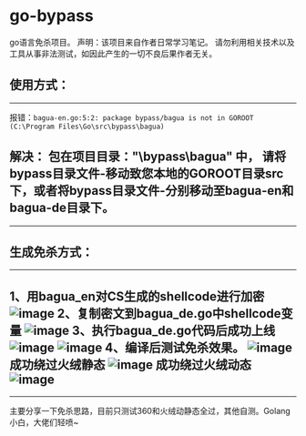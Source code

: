 # go-bypass
go语言免杀项目。
声明：该项目来自作者日常学习笔记。 请勿利用相关技术以及工具从事非法测试，如因此产生的一切不良后果作者无关。
## 使用方式：
---
报错：`bagua-en.go:5:2: package bypass/bagua is not in GOROOT (C:\Program Files\Go\src\bypass\bagua)`

解决：
包在项目目录："\bypass\bagua" 中，
请将bypass目录文件-移动致您本地的GOROOT目录src下，或者将bypass目录文件-分别移动至bagua-en和bagua-de目录下。
---
---
## 生成免杀方式：
---
1、用bagua_en对CS生成的shellcode进行加密
![image](https://user-images.githubusercontent.com/94209165/196105104-b3c7f3d2-d341-43bd-93fb-bb9d25741f2b.png)
2、复制密文到bagua_de.go中shellcode变量
![image](https://user-images.githubusercontent.com/94209165/196104848-309c2271-db3b-489d-8731-e3b1849590b2.png)
3、执行bagua_de.go代码后成功上线
![image](https://user-images.githubusercontent.com/94209165/196105167-a423c576-97ea-40a8-a9fa-b13e943d7da3.png)
![image](https://user-images.githubusercontent.com/94209165/196105220-05868c4d-e88e-47cf-b06a-fb4e44c1f5fa.png)
4、编译后测试免杀效果。
![image](https://user-images.githubusercontent.com/94209165/196105259-bc83e505-868f-4558-95fe-fb0e9d52115a.png)
成功绕过火绒静态
![image](https://user-images.githubusercontent.com/94209165/196105274-af7a6ff3-ff64-4604-88dc-9b5d757c38c3.png)
成功绕过火绒动态
![image](https://user-images.githubusercontent.com/94209165/196105323-3f11ca8d-89f6-4da6-8760-90f0e57ef004.png)
---
---

主要分享一下免杀思路，目前只测试360和火绒动静态全过，其他自测。Golang小白，大佬们轻喷~
